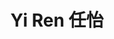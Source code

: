 ---
layout: page
title: Yi Ren 任怡
description: Master's Student<br />硕士研究生<br />&nbsp;
img: /assets/img/renyi.png
email: 12032587@mail.sustech.edu.cn
bio: >
    From Mianyang, Sichuan, engaged in cancer computational omics research in COmics Lab. Senior food expert, like spicy food, like staying at home, like horror novels, Pamela occasionally,slightly socially terrified, pretends to be a cow, and is a member of the Holy Fire Miaomiao Religion, currently don’t have a CAT of my own, addicted to cloud cat every day ; hope to raise a golden british shorthair after graduation.
bio_cn: >
    来自四川绵阳，在COmics Lab中从事癌症计算组学相关研究。资深美食达人，喜欢吃辣，喜欢宅家，喜欢恐怖小说，偶尔健身，轻微社恐，伪装社牛，圣火喵喵教成员，但目前没有一只属于自己的小猫，所以每天沉迷云吸猫；希望毕业后养一只金渐层。
importance: 33
category: student
---